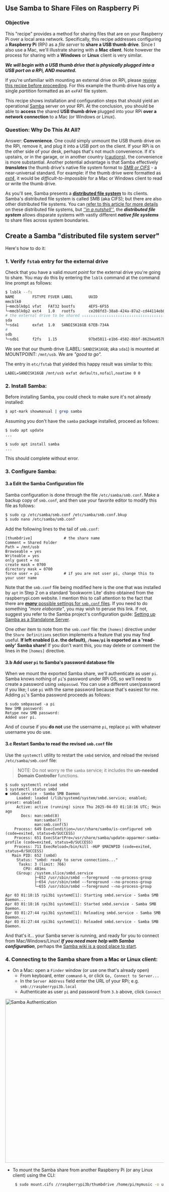 ## Use Samba to Share Files on Raspberry Pi

### Objective

This "recipe" provides a method for sharing files that are on your Raspberry Pi over a local area network. Specifically, this recipe addresses configuring a **Raspberry Pi** (RPi) as a *file server* to **share a USB thumb drive**. Since I also use a Mac, we'll illustrate sharing with a **Mac** **client**. Note however the process for sharing with a **Windows** or **Linux** client is very similar. 

***We will begin with a USB thumb drive that is physically plugged into a USB port on a RPi, AND mounted.***  

If you're unfamiliar with mounting an external drive on RPi, please [review this recipe before proceeding](https://github.com/seamusdemora/PiFormulae/blob/master/ExternalDrives.md).  For this example the thumb drive has only a single *partition* formatted as an `exFAT` file system.  

This recipe shows installation and configuration steps that should yield an operational [Samba](https://www.samba.org/) server on your RPi. At the conclusion, you should be able to **access** the shared  **USB thumb drive** plugged into your RPi **over a network connection** to a Mac (or Windows or Linux).

### Question: Why Do This At All?

Answer: __Convenience__. One could simply unmount the USB thumb drive on the RPi, remove it, and plug it into a USB port on the client. If your RPi is on the other side of your desk, perhaps that's not much convenience. If it's upstairs, or in the garage, or in another country ([cautions](https://serverfault.com/questions/875055/is-there-any-reason-to-allow-smb-over-the-internet)), the convenience is more substantial. Another potential advantage is that Samba effectively ***translates*** the thumb drive's native file system format to [*SMB or CIFS*](https://en.wikipedia.org/wiki/Server_Message_Block) - a near-universal standard. For example: if the thumb drive were formatted as [*ext4*](https://en.wikipedia.org/wiki/Ext4), it would be *difficult-to-impossible* for a Mac or Windows client to read or write the thumb drive. 

As you'll see, Samba presents a [**distributed file system**](https://www.geeksforgeeks.org/network-file-system-nfs/) to its clients. Samba's distributed file system is called SMB (aka CIFS); but there are also other distributed file systems. You can [refer to this article for more details](https://www.varonis.com/blog/cifs-vs-smb) on these distributed file systems, but [*''in a nutshell''*](https://idioms.thefreedictionary.com/in+a+nutshell), the ***distributed file system*** allows disparate systems with vastly different ***native file systems*** to share files across system boundaries. 

## Create a Samba "distributed file system server"

Here's how to do it: 

### 1. Verify `fstab` entry for the external drive

Check that you have a valid *mount point* for the external drive you're going to share.  You may do this by entering the `lsblk` command at the command line prompt as follows: 

```bash
$ lsblk --fs
NAME        FSTYPE FSVER LABEL       UUID                                 FSAVAIL FSUSE% MOUNTPOINTS
mmcblk0
├─mmcblk0p1 vfat   FAT32 bootfs      4EF5-6F55                             453.3M    11% /boot/firmware
└─mmcblk0p2 ext4   1.0   rootfs      ce208fd3-38a8-424a-87a2-cd44114eb820   52.3G     5% /
# the external drive to be shared ↓↓↓↓↓↓↓↓↓↓↓↓↓↓↓↓↓↓↓↓↓↓↓↓↓↓↓↓↓↓↓↓↓↓↓↓↓↓↓↓↓↓↓↓↓↓↓↓↓↓↓↓↓↓↓↓
sda
└─sda1      exfat  1.0   SANDISK16GB 67EB-734A                              12.2G    18% /mnt/usb 
# 
sdb
└─sdb1      f2fs   1.15              97bd5811-e1b6-4582-8bbf-862b4a957b10  925.6G     1% /mnt/bluessd
```

We see that our thumb drive (LABEL: `SANDISK16GB`; aka `sda1`) is mounted at MOUNTPOINT: `/mnt/usb`. We are *"good to go".* 

The entry in `etc/fstab` that yielded this happy result was similar to this: 

```
LABEL=SANDISK16GB /mnt/usb exfat defaults,nofail,noatime 0 0
```

### 2. Install Samba:

Before installing Samba, you could check to make sure it's not already installed: 

```bash
$ apt-mark showmanual | grep samba

```

Assuming you don't have the `samba` package installed, proceed as follows: 

```bash
$ sudo apt update
...

$ sudo apt install samba 
...
```

This should complete without error.  

### 3. Configure Samba:

#### 3.a Edit the Samba Configuration file

Samba configuration is done through the file `/etc/samba/smb.conf`. Make a backup copy of `smb.conf`, and then use your favorite editor to modify this file as follows: 

```bash
$ sudo cp /etc/samba/smb.conf /etc/samba/smb.conf.bkup
$ sudo nano /etc/samba/smb.conf
```

Add the following lines to the tail of `smb.conf`:

    [thumbdrive]              # the share name
    Comment = Shared Folder
    Path = /mnt/usb
    Browseable = yes
    Writeable = yes
    only guest = no
    create mask = 0700
    directory mask = 0700
    force user = pi           # if you are not user pi, change this to your user name

Note that the `smb.conf` file being modified here is the one that was installed by `apt` in Step 2 on a standard 'bookworm Lite' distro obtained from the raspberrypi.com website.  I mention this to call attention to the fact that there are [***many*** possible settings for `smb.conf` files](https://www.samba.org/samba/docs/current/man-html/smb.conf.5.html). If you need to do something *"more elaborate"*, you may wish to peruse this link.  If not, suggest you refer to the Samba project's configuration guide: [Setting up Samba as a Standalone Server](https://wiki.samba.org/index.php/Setting_up_Samba_as_a_Standalone_Server).  

One other item to note from the `smb.conf` file: the `[homes]` directive under the `Share Definitions` section implements a feature that you may find useful. __If left enabled (i.e. the default), `/home/pi` is exported as a 'read-only' Samba share!__  If you don't want this, you may delete or comment the lines in the `[homes]` directive.  

#### 3.b Add user `pi` to Samba's password database file

When we mount the exported Samba share, we'll authenticate as user `pi`. Samba knows nothing of `pi`'s password under RPi OS, so we'll need to create a password using `smbpasswd`. You can use a different user/password if you like; I use `pi` with the same password because that's easiest for me. Adding `pi`'s Samba password proceeds as follows: 

    $ sudo smbpasswd -a pi
    New SMB password:
    Retype new SMB password:
    Added user pi.

And of course if you **do not** use the username `pi`, replace `pi` with whatever username you do use. 

#### 3.c Restart Samba to read the revised `smb.conf` file

Use the `systemctl` utility to restart the `smbd` service, and reload the revised `/etc/samba/smb.conf` file:   

>  NOTE: Do not worry re the `samba` service; it includes the **un-needed** **Domain Controller** functions.

```
$ sudo systemctl reload smbd
$ systemctl status smbd
● smbd.service - Samba SMB Daemon
     Loaded: loaded (/lib/systemd/system/smbd.service; enabled; preset: enabled)
     Active: active (running) since Thu 2025-04-03 01:18:16 UTC; 9min ago
       Docs: man:smbd(8)
             man:samba(7)
             man:smb.conf(5)
    Process: 649 ExecCondition=/usr/share/samba/is-configured smb (code=exited, status=0/SUCCESS)
    Process: 651 ExecStartPre=/usr/share/samba/update-apparmor-samba-profile (code=exited, status=0/SUCCESS)
    Process: 711 ExecReload=/bin/kill -HUP $MAINPID (code=exited, status=0/SUCCESS)
   Main PID: 652 (smbd)
     Status: "smbd: ready to serve connections..."
      Tasks: 3 (limit: 766)
        CPU: 481ms
     CGroup: /system.slice/smbd.service
             ├─652 /usr/sbin/smbd --foreground --no-process-group
             ├─654 /usr/sbin/smbd --foreground --no-process-group
             └─655 /usr/sbin/smbd --foreground --no-process-group

Apr 03 01:18:15 rpi3b1 systemd[1]: Starting smbd.service - Samba SMB Daemon...
Apr 03 01:18:16 rpi3b1 systemd[1]: Started smbd.service - Samba SMB Daemon.
Apr 03 01:27:44 rpi3b1 systemd[1]: Reloading smbd.service - Samba SMB Daemon...
Apr 03 01:27:44 rpi3b1 systemd[1]: Reloaded smbd.service - Samba SMB Daemon.

```

And that's it... your Samba server is running, and ready for you to connect from Mac/Windows/Linux! ***If you need more help with Samba configuration***, perhaps the [Samba wiki is a good place to start](https://wiki.samba.org/index.php/Setting_up_Samba_as_a_Standalone_Server). 

### 4. Connecting to the Samba share from a Mac or Linux client:

- On a Mac: open a `Finder` window (or use one that's already open) 
   - From keyboard, enter `command-k`, or click `Go, Connect to Server...`
   - In the `Server Address` field enter the URL of your RPi; e.g. `smb://raspberrypi3b.local` 
   - Authenticate as user `pi` and password from `3.b` above, click `Connect` 


<img src="pix/samba_auth.png" alt="Samba Authentication" width="520">

*  To mount the Samba share from another Raspberry Pi (or any Linux client) using the CLI:

     ```bash
      $ sudo mount.cifs //raspberrypi3b/thumbdrive /home/pi/mymusic -o user=pi,password=XXXXXXX,rw
     ```

     
